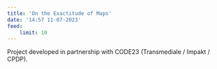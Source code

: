```yaml
---
title: 'On the Exactitude of Maps'
date: '14:57 11-07-2023'
feed:
    limit: 10
---
```


Project developed in partnership with CODE23 (Transmediale / Impakt / CPDP).